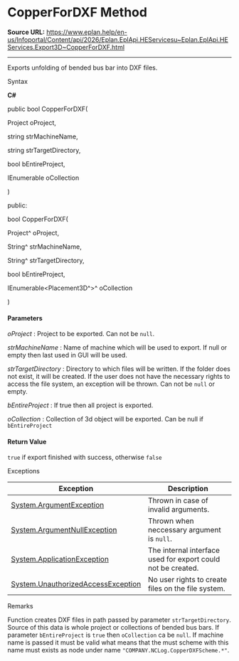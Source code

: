 # CopperForDXF Method

**Source URL:** https://www.eplan.help/en-us/Infoportal/Content/api/2026/Eplan.EplApi.HEServicesu~Eplan.EplApi.HEServices.Export3D~CopperForDXF.html

---

Exports unfolding of bended bus bar into DXF files.

Syntax

**C#**



public bool CopperForDXF( 

   Project oProject,

   string strMachineName,

   string strTargetDirectory,

   bool bEntireProject,

   IEnumerable<Placement3D> oCollection

)

public:

bool CopperForDXF( 

   Project^ oProject,

   String^ strMachineName,

   String^ strTargetDirectory,

   bool bEntireProject,

   IEnumerable<Placement3D^>^ oCollection

)


#### Parameters

*oProject*
:   Project to be exported. Can not be `null`.

*strMachineName*
:   Name of machine which will be used to export. If null or empty then last used in GUI will be used.

*strTargetDirectory*
:   Directory to which files will be written. If the folder does not exist, it will be created. If the user does not have the necessary rights to access the file system, an exception will be thrown. Can not be `null` or empty.

*bEntireProject*
:   If true then all project is exported.

*oCollection*
:   Collection of 3d object will be exported. Can be null if `bEntireProject`

#### Return Value

`true` if export finished with success, otherwise `false`

Exceptions

| Exception | Description |
| --- | --- |
| [System.ArgumentException](#) | Thrown in case of invalid arguments. |
| [System.ArgumentNullException](#) | Thrown when neccessary argument is `null`. |
| [System.ApplicationException](#) | The internal interface used for export could not be created. |
| [System.UnauthorizedAccessException](#) | No user rights to create files on the file system. |

Remarks

Function creates DXF files in path passed by parameter `strTargetDirectory`. Source of this data is whole project or collections of bended bus bars. If parameter `bEntireProject` is `true` then `oCollection` ca be `null`. If machine name is passed it must be valid what means that the must scheme with this name must exists as node under name `"COMPANY.NCLog.CopperDXFScheme.*"`.
